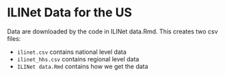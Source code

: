 # ILINet Data for the US

Data are downloaded by the code in ILINet data.Rmd.  This creates two csv files:

 - `ilinet.csv` contains national level data
 - `ilinet_hhs.csv` contains regional level data
 - `ILINet data.Rmd` contains how we get the data 
